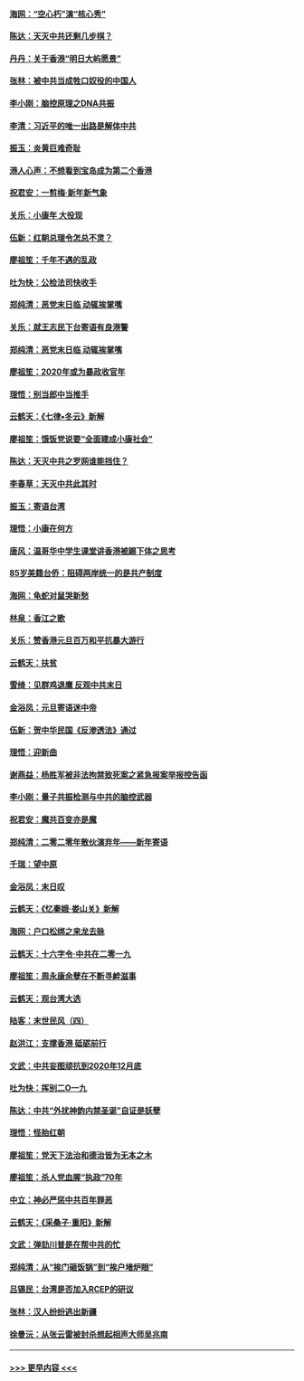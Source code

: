 #### [海网：“空心朽”演“核心秀”](../pages/nsc993/n11783874.md?t=01112022) 
#### [陈达：天灭中共还剩几步棋？](../pages/nsc993/n11783719.md?t=01112022) 
#### [丹丹：关于香港“明日大屿愿景”](../pages/nsc993/n11783273.md?t=01112022) 
#### [张林：被中共当成牲口奴役的中国人](../pages/nsc993/n11782397.md?t=01112022) 
#### [李小刚：脑控原理之DNA共振](../pages/nsc993/n11780962.md?t=01112022) 
#### [李清：习近平的唯一出路是解体中共](../pages/nsc993/n11780866.md?t=01112022) 
#### [振玉：炎黄巨难奇耻](../pages/nsc993/n11779632.md?t=01112022) 
#### [港人心声：不想看到宝岛成为第二个香港](../pages/nsc993/n11778817.md?t=01112022) 
#### [祝君安：一剪梅‧新年新气象](../pages/nsc993/n11776340.md?t=01112022) 
#### [关乐：小康年 大役现](../pages/nsc993/n11774213.md?t=01112022) 
#### [伍新：红朝总理令怎总不灵？](../pages/nsc993/n11770813.md?t=01112022) 
#### [廖祖笙：千年不遇的乱政](../pages/nsc993/n11770373.md?t=01112022) 
#### [吐为快：公检法司快收手](../pages/nsc993/n11770359.md?t=01112022) 
#### [郑纯清：恶党末日临 动辄挨掌嘴](../pages/nsc993/n11769912.md?t=01112022) 
#### [关乐：就王志民下台寄语有良港警](../pages/nsc993/n11769903.md?t=01112022) 
#### [郑纯清：恶党末日临 动辄挨掌嘴](../pages/nsc993/n11769356.md?t=01112022) 
#### [廖祖笙：2020年或为暴政收官年](../pages/nsc993/n11768216.md?t=01112022) 
#### [理悟：别当郎中当推手](../pages/nsc993/n11768243.md?t=01112022) 
#### [云鹤天：《七律▪冬云》新解](../pages/nsc993/n11768204.md?t=01112022) 
#### [廖祖笙：饿饭党说要“全面建成小康社会”](../pages/nsc993/n11767482.md?t=01112022) 
#### [陈达：天灭中共之罗网谁能挡住？](../pages/nsc993/n11767465.md?t=01112022) 
#### [李春草：天灭中共此其时](../pages/nsc993/n11767452.md?t=01112022) 
#### [振玉：寄语台湾](../pages/nsc993/n11767432.md?t=01112022) 
#### [理悟：小康在何方](../pages/nsc993/n11767394.md?t=01112022) 
#### [唐风：温哥华中学生课堂讲香港被踢下体之思考](../pages/nsc993/n11766848.md?t=01112022) 
#### [85岁美籍台侨：阻碍两岸统一的是共产制度](../pages/nsc993/n11765043.md?t=01112022) 
#### [海网：龟蛇对鼠哭新愁](../pages/nsc993/n11764895.md?t=01112022) 
#### [林泉：香江之歌](../pages/nsc993/n11764415.md?t=01112022) 
#### [关乐：赞香港元旦百万和平抗暴大游行](../pages/nsc993/n11764382.md?t=01112022) 
#### [云鹤天：扶贫](../pages/nsc993/n11764245.md?t=01112022) 
#### [雪绮：见群鸡退鹰  反观中共末日](../pages/nsc993/n11762112.md?t=01112022) 
#### [金浴凤：元旦寄语迷中帝](../pages/nsc993/n11761788.md?t=01112022) 
#### [伍新：贺中华民国《反渗透法》通过](../pages/nsc993/n11761994.md?t=01112022) 
#### [理悟：迎新曲](../pages/nsc993/n11761152.md?t=01112022) 
#### [谢燕益：杨胜军被非法拘禁致死案之紧急报案举报控告函](../pages/nsc993/n11756134.md?t=01112022) 
#### [李小刚：量子共振检测与中共的脑控武器](../pages/nsc993/n11754518.md?t=01112022) 
#### [祝君安：魔共百变亦是魔](../pages/nsc993/n11754469.md?t=01112022) 
#### [郑纯清：二零二零年散伙演弃年——新年寄语](../pages/nsc993/n11754195.md?t=01112022) 
#### [千瑞：望中原](../pages/nsc993/n11754159.md?t=01112022) 
#### [金浴凤：末日叹](../pages/nsc993/n11752359.md?t=01112022) 
#### [云鹤天：《忆秦娥‧娄山关》新解](../pages/nsc993/n11752348.md?t=01112022) 
#### [海网：户口松绑之来龙去脉](../pages/nsc993/n11752328.md?t=01112022) 
#### [云鹤天：十六字令‧中共在二零一九](../pages/nsc993/n11752305.md?t=01112022) 
#### [廖祖笙：周永康余孽在不断寻衅滋事](../pages/nsc993/n11751013.md?t=01112022) 
#### [云鹤天：观台湾大选](../pages/nsc993/n11751007.md?t=01112022) 
#### [陆客：末世民风（四）](../pages/nsc993/n11749203.md?t=01112022) 
#### [赵洪江：支撑香港 砥砺前行](../pages/nsc993/n11748482.md?t=01112022) 
#### [文武：中共妄图顽抗到2020年12月底](../pages/nsc993/n11748446.md?t=01112022) 
#### [吐为快：挥别二O一九](../pages/nsc993/n11748411.md?t=01112022) 
#### [陈达：中共“外扰神韵内禁圣诞”自证是妖孽](../pages/nsc993/n11748226.md?t=01112022) 
#### [理悟：怪胎红朝](../pages/nsc993/n11748206.md?t=01112022) 
#### [廖祖笙：党天下法治和德治皆为无本之木](../pages/nsc993/n11748135.md?t=01112022) 
#### [廖祖笙：杀人党血腥“执政”70年](../pages/nsc993/n11745144.md?t=01112022) 
#### [中立：神必严惩中共百年罪恶](../pages/nsc993/n11744970.md?t=01112022) 
#### [云鹤天：《采桑子‧重阳》新解](../pages/nsc993/n11744948.md?t=01112022) 
#### [文武：弹劾川普是在帮中共的忙](../pages/nsc993/n11744758.md?t=01112022) 
#### [郑纯清：从“挨门砸饭锅”到“挨户堵炉眼”](../pages/nsc993/n11744745.md?t=01112022) 
#### [吕锡民：台湾是否加入RCEP的研议](../pages/nsc993/n11744701.md?t=01112022) 
#### [张林：汉人纷纷逃出新疆](../pages/nsc993/n11743530.md?t=01112022) 
#### [徐曼沅：从张云雷被封杀想起相声大师吴兆南](../pages/nsc993/n11741816.md?t=01112022) 

----
#### [ >>> 更早内容 <<< ](../indexes/nsc993-earlier.md)
